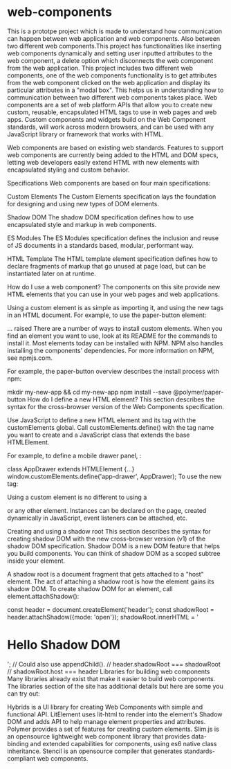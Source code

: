 # web-components
This is a prototpe project which is made to understand how communication can happen between web application and web components.
Also between two different web components.This project has functionalities like inserting web components dynamically and setting user inputted attributes to the web component, a delete option which disconnects the web component from the web application.
This project includes two different web components, one of the web components functionality is to get attributes from the web component clicked on the web application and display its particular attributes in a "modal box". This helps us in understanding how to communication between two different web components takes place.
Web components are a set of web platform APIs that allow you to create new custom, reusable, encapsulated HTML tags to use in web pages and web apps. Custom components and widgets build on the Web Component standards, will work across modern browsers, and can be used with any JavaScript library or framework that works with HTML.

Web components are based on existing web standards. Features to support web components are currently being added to the HTML and DOM specs, letting web developers easily extend HTML with new elements with encapsulated styling and custom behavior.

Specifications
Web components are based on four main specifications:

Custom Elements
The Custom Elements specification lays the foundation for designing and using new types of DOM elements.

Shadow DOM
The shadow DOM specification defines how to use encapsulated style and markup in web components.

ES Modules
The ES Modules specification defines the inclusion and reuse of JS documents in a standards based, modular, performant way.

HTML Template
The HTML template element specification defines how to declare fragments of markup that go unused at page load, but can be instantiated later on at runtime.

How do I use a web component?
The components on this site provide new HTML elements that you can use in your web pages and web applications.

Using a custom element is as simple as importing it, and using the new tags in an HTML document. For example, to use the paper-button element:

<script type="module" src="node_modules/@polymer/paper-button/paper-button.js"></script>
...
<paper-button raised class="indigo">raised</paper-button>
There are a number of ways to install custom elements. When you find an element you want to use, look at its README for the commands to install it. Most elements today can be installed with NPM. NPM also handles installing the components' dependencies. For more information on NPM, see npmjs.com.

For example, the paper-button overview describes the install process with npm:

mkdir my-new-app && cd my-new-app
npm install --save @polymer/paper-button
How do I define a new HTML element?
This section describes the syntax for the cross-browser version of the Web Components specification.

Use JavaScript to define a new HTML element and its tag with the customElements global. Call customElements.define() with the tag name you want to create and a JavaScript class that extends the base HTMLElement.

For example, to define a mobile drawer panel, <app-drawer>:

class AppDrawer extends HTMLElement {...}
window.customElements.define('app-drawer', AppDrawer);
To use the new tag:

<app-drawer></app-drawer>
Using a custom element is no different to using a <div> or any other element. Instances can be declared on the page, created dynamically in JavaScript, event listeners can be attached, etc.

<script>
// Create with javascript
var newDrawer = document.createElement('app-drawer');
// Add it to the page
document.body.appendChild(newDrawer);
// Attach event listeners
document.querySelector('app-drawer').addEventListener('open', function() {...});
</script>
Creating and using a shadow root
This section describes the syntax for creating shadow DOM with the new cross-browser version (v1) of the shadow DOM specification. Shadow DOM is a new DOM feature that helps you build components. You can think of shadow DOM as a scoped subtree inside your element.

A shadow root is a document fragment that gets attached to a "host" element. The act of attaching a shadow root is how the element gains its shadow DOM. To create shadow DOM for an element, call element.attachShadow():

const header = document.createElement('header');
const shadowRoot = header.attachShadow({mode: 'open'});
shadowRoot.innerHTML = '<h1>Hello Shadow DOM</h1>'; // Could also use appendChild().
// header.shadowRoot === shadowRoot
// shadowRoot.host === header
Libraries for building web components
Many libraries already exist that make it easier to build web components. The libraries section of the site has additional details but here are some you can try out:

Hybrids is a UI library for creating Web Components with simple and functional API.
LitElement uses lit-html to render into the element's Shadow DOM and adds API to help manage element properties and attributes.
Polymer provides a set of features for creating custom elements.
Slim.js is an opensource lightweight web component library that provides data-binding and extended capabilities for components, using es6 native class inheritance.
Stencil is an opensource compiler that generates standards-compliant web components.
